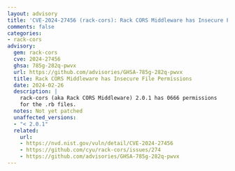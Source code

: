 ```yaml
---
layout: advisory
title: 'CVE-2024-27456 (rack-cors): Rack CORS Middleware has Insecure File Permissions'
comments: false
categories:
- rack-cors
advisory:
  gem: rack-cors
  cve: 2024-27456
  ghsa: 785g-282q-pwvx
  url: https://github.com/advisories/GHSA-785g-282q-pwvx
  title: Rack CORS Middleware has Insecure File Permissions
  date: 2024-02-26
  description: |
    rack-cors (aka Rack CORS Middleware) 2.0.1 has 0666 permissions
    for the .rb files.
  notes: Not yet patched
  unaffected_versions:
  - "< 2.0.1"
  related:
    url:
    - https://nvd.nist.gov/vuln/detail/CVE-2024-27456
    - https://github.com/cyu/rack-cors/issues/274
    - https://github.com/advisories/GHSA-785g-282q-pwvx
---
```

